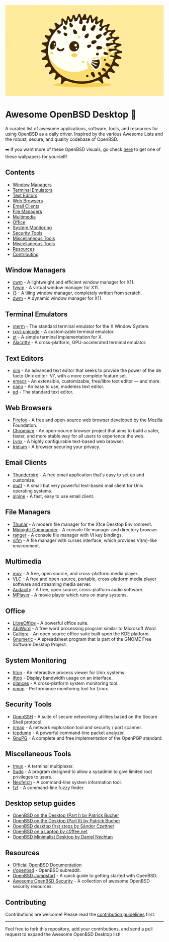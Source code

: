 ![Awesome OpenBSD wallpaper](https://raw.githubusercontent.com/raffaelschneider/openbsd-wallpapers/main/dall-e3/openBSD_wall_dalle3_vxcz.png)

# Awesome OpenBSD Desktop 🐡

A curated list of awesome applications, software, tools, and resources for using OpenBSD as a daily driver. Inspired by the various Awesome Lists and the robust, secure, and quality codebase of OpenBSD.

➡️ If you want more of these OpenBSD visuals, go check [here](https://github.com/raffaelschneider/openbsd-wallpapers) to get one of these wallpapers for yourself!

## Contents

- [Window Managers](#window-managers)
- [Terminal Emulators](#terminal-emulators)
- [Text Editors](#text-editors)
- [Web Browsers](#web-browsers)
- [Email Clients](#email-clients)
- [File Managers](#file-managers)
- [Multimedia](#multimedia)
- [Office](#office)
- [System Monitoring](#system-monitoring)
- [Security Tools](#security-tools)
- [Miscellaneous Tools](#miscellaneous-tools)
- [Miscellaneous Tools](#desktop-setup-guides)
- [Resources](#resources)
- [Contributing](#contributing)

## Window Managers

- [cwm](https://man.openbsd.org/cwm) - A lightweight and efficient window manager for X11.
- [fvwm](https://www.fvwm.org/) - A virtual window manager for X11.
- [i3](https://i3wm.org/) - A tiling window manager, completely written from scratch.
- [dwm](https://dwm.suckless.org/) - A dynamic window manager for X11.

## Terminal Emulators

- [xterm](https://man.openbsd.org/xterm) - The standard terminal emulator for the X Window System.
- [rxvt-unicode](http://software.schmorp.de/pkg/rxvt-unicode.html) - A customizable terminal emulator.
- [st](https://st.suckless.org/) - A simple terminal implementation for X.
- [Alacritty](https://alacritty.org/) - A cross-platform, GPU-accelerated terminal emulator.

## Text Editors

- [vim](https://www.vim.org/) - An advanced text editor that seeks to provide the power of the de facto Unix editor 'Vi', with a more complete feature set.
- [emacs](https://www.gnu.org/software/emacs/) - An extensible, customizable, free/libre text editor — and more.
- [nano](https://www.nano-editor.org/) - An easy to use, modeless text editor.
- [ed](https://man.openbsd.org/ed) - The standard text editor.

## Web Browsers

- [Firefox](https://www.mozilla.org/firefox/) - A free and open-source web browser developed by the Mozilla Foundation.
- [Chromium](https://www.chromium.org/Home) - An open-source browser project that aims to build a safer, faster, and more stable way for all users to experience the web.
- [Lynx](https://lynx.browser.org/) - A highly configurable text-based web browser.
- [Iridium](https://iridiumbrowser.de/) - A browser securing your privacy.

## Email Clients

- [Thunderbird](https://www.thunderbird.net/) - A free email application that's easy to set up and customize.
- [mutt](http://www.mutt.org/) - A small but very powerful text-based mail client for Unix operating systems.
- [alpine](https://alpine.x10host.com/) - A fast, easy to use email client.

## File Managers

- [Thunar](https://docs.xfce.org/xfce/thunar/start) - A modern file manager for the Xfce Desktop Environment.
- [Midnight Commander](https://midnight-commander.org/) - A console file manager and directory browser.
- [ranger](https://ranger.github.io/) - A console file manager with VI key bindings.
- [vifm](https://vifm.info/) - A file manager with curses interface, which provides Vi(m)-like environment.

## Multimedia

- [mpv](https://mpv.io/) - A free, open source, and cross-platform media player.
- [VLC](https://www.videolan.org/vlc/index.html) - A free and open-source, portable, cross-platform media player software and streaming media server.
- [Audacity](https://www.audacityteam.org/) - A free, open source, cross-platform audio software.
- [MPlayer](http://www.mplayerhq.hu/design7/news.html) - A movie player which runs on many systems.

## Office

- [LibreOffice](https://www.libreoffice.org/) - A powerful office suite.
- [AbiWord](http://www.abisource.com/) - A free word processing program similar to Microsoft Word.
- [Calligra](https://calligra.org/) - An open source office suite built upon the KDE platform.
- [Gnumeric](http://www.gnumeric.org/) - A spreadsheet program that is part of the GNOME Free Software Desktop Project.

## System Monitoring

- [htop](https://htop.dev/) - An interactive process viewer for Unix systems.
- [iftop](http://www.ex-parrot.com/~pdw/iftop/) - Display bandwidth usage on an interface.
- [glances](https://nicolargo.github.io/glances/) - A cross-platform system monitoring tool.
- [nmon](http://nmon.sourceforge.net/pmwiki.php) - Performance monitoring tool for Linux.

## Security Tools

- [OpenSSH](https://www.openssh.com/) - A suite of secure networking utilities based on the Secure Shell protocol.
- [nmap](https://nmap.org/) - A network exploration tool and security / port scanner.
- [tcpdump](https://www.tcpdump.org/) - A powerful command-line packet analyzer.
- [GnuPG](https://gnupg.org/) - A complete and free implementation of the OpenPGP standard.

## Miscellaneous Tools

- [tmux](https://github.com/tmux/tmux/wiki) - A terminal multiplexer.
- [Sudo](https://www.sudo.ws/) - A program designed to allow a sysadmin to give limited root privileges to users.
- [Neofetch](https://github.com/dylanaraps/neofetch) - A command-line system information tool.
- [fzf](https://github.com/junegunn/fzf) - A command-line fuzzy finder.

## Desktop setup guides

- [OpenBSD on the Desktop (Part I) by Patrick Bucher](https://paedubucher.ch/articles/2020-09-05-openbsd-on-the-desktop-part-i.html)
- [OpenBSD on the Desktop (Part II) by Patrick Bucher](https://paedubucher.ch/articles/2020-09-12-openbsd-on-the-desktop-part-ii.html)
- [OpenBSD desktop first steps by Sándor Czettner](https://www.czettner.com/2022/05/15/openbsd-desktop-first-steps.html)
- [OpenBSD on a Laptop by c0ffee.net](https://www.c0ffee.net/blog/openbsd-on-a-laptop)
- [OpenBSD Minimalist Desktop by Daniel Nechtan](https://www.nechtan.io/articles/openbsd_minimalist_desktop.html)

## Resources

- [Official OpenBSD Documentation](https://www.openbsd.org/faq/)
- [r/openbsd](https://www.reddit.com/r/openbsd/) - OpenBSD subreddit.
- [OpenBSD Jumpstart](http://www.openbsdjumpstart.org/) - A quick guide to getting started with OpenBSD.
- [Awesome OpenBSD Security](https://github.com/ligurio/awesome-openbsd-security) - A collection of awesome OpenBSD security resources.

## Contributing

Contributions are welcome! Please read the [contribution guidelines](CONTRIBUTING.md) first.

---

Feel free to fork this repository, add your contributions, and send a pull request to expand the Awesome OpenBSD Desktop list!
